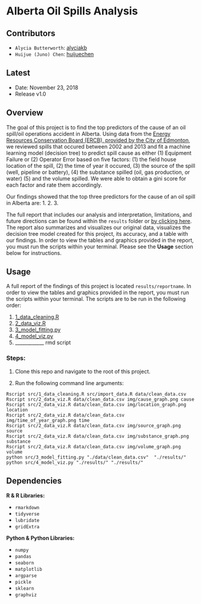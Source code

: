 Alberta Oil Spills Analysis
================

Contributors
------------

-   `Alycia Butterworth`: [alyciakb](https://github.com/alyciakb)
-   `Huijue (Juno) Chen`: [huijuechen](https://github.com/huijuechen)

Latest
------

-   Date: November 23, 2018
-   Release v1.0

Overview
--------

The goal of this project is to find the top predictors of the cause of an oil spill/oil operations accident in Alberta.  Using data from the [Energy Resources Conservation Board (ERCB), provided by the City of Edmonton](https://data.edmonton.ca/Environmental-Services/Alberta-Oil-Spills-1975-2013/ek45-xtjs), we reviewed spills that occured between 2002 and 2013 and fit a machine learning model (decision tree) to predict spill cause as either (1) Equipment Failure or (2) Operator Error based on five factors: (1) the field house location of the spill, (2) the time of year it occured, (3) the source of the spill (well, pipeline or battery), (4) the substance spilled (oil, gas production, or water) (5) and the volume spilled.  We were able to obtain a gini score for each factor and rate them accordingly.

Our findings showed that the top three predictors for the cause of an oil spill in Alberta are:
1. 
2. 
3. 

The full report that includes our analysis and interpretation, limitations, and future directions can be found within the `results` folder or [by clicking here](link). The report also summarizes and visualizes our original data, visualizes the decision tree model created for this project, its accuracy, and a table with our findings. In order to view the tables and graphics provided in the report, you must run the scripts within your terminal. Please see the **Usage** section below for instructions.

Usage
--------

A full report of the findings of this project is located `results/reportname`. In order to view the tables and graphics provided in the report, you must run the scripts within your terminal. The scripts are to be run in the following order:

1. [1_data_cleaning.R](src/1_data_cleaning.R)
2. [2_data_viz.R](src/2_data_viz.R)
3. [3_model_fitting.py](src/3_model_fitting.py)
4. [4_model_viz.py](src/4_model_viz.py)
5. ____________ rmd script

### Steps: 

1. Clone this repo and navigate to the root of this project.

2. Run the following command line arguments:

```
Rscript src/1_data_cleaning.R src/import_data.R data/clean_data.csv
Rscript src/2_data_viz.R data/clean_data.csv img/cause_graph.png cause
Rscript src/2_data_viz.R data/clean_data.csv img/location_graph.png location
Rscript src/2_data_viz.R data/clean_data.csv img/time_of_year_graph.png time
Rscript src/2_data_viz.R data/clean_data.csv img/source_graph.png source
Rscript src/2_data_viz.R data/clean_data.csv img/substance_graph.png substance
Rscript src/2_data_viz.R data/clean_data.csv img/volume_graph.png volume
python src/3_model_fitting.py "./data/clean_data.csv"  "./results/"
python src/4_model_viz.py "./results/" "./results/"
```


Dependencies
--------

**R & R Libraries:**

- `rmarkdown`
- `tidyverse`
- `lubridate`
- `gridExtra`

**Python & Python Libraries:**

- `numpy`
- `pandas`
- `seaborn`
- `matplotlib`
- `argparse`
- `pickle`
- `sklearn`
- `graphviz`

